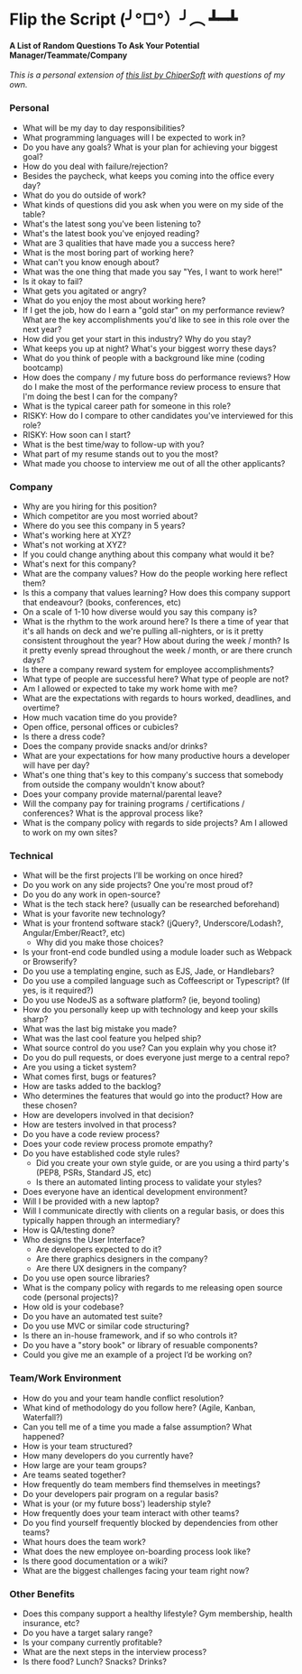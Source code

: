 # Flip the Script (╯°□°）╯︵ ┻━┻
#### A List of Random Questions To Ask Your Potential Manager/Teammate/Company

_This is a personal extension of [this list by ChiperSoft](https://github.com/ChiperSoft/InterviewThis) with questions of my own._

### Personal
- What will be my day to day responsibilities?
- What programming languages will I be expected to work in?
- Do you have any goals? What is your plan for achieving your biggest goal?
- How do you deal with failure/rejection?
- Besides the paycheck, what keeps you coming into the office every day?
- What do you do outside of work?
- What kinds of questions did you ask when you were on my side of the table?
- What's the latest song you've been listening to?
- What's the latest book you've enjoyed reading?
- What are 3 qualities that have made you a success here?
- What is the most boring part of working here?
- What can't you know enough about?
- What was the one thing that made you say "Yes, I want to work here!"
- Is it okay to fail?
- What gets you agitated or angry?
- What do you enjoy the most about working here?
- If I get the job, how do I earn a "gold star" on my performance review? What are the key accomplishments you'd like to see in this role over the next year?
- How did you get your start in this industry? Why do you stay?
- What keeps you up at night? What's your biggest worry these days?
- What do you think of people with a background like mine (coding bootcamp)
- How does the company / my future boss do performance reviews? How do I make the most of the performance review process to ensure that I'm doing the best I can for the company?
- What is the typical career path for someone in this role?
- RISKY: How do I compare to other candidates you've interviewed for this role?
- RISKY: How soon can I start?
- What is the best time/way to follow-up with you?
- What part of my resume stands out to you the most?
- What made you choose to interview me out of all the other applicants?

### Company
- Why are you hiring for this position?
- Which competitor are you most worried about?
- Where do you see this company in 5 years?
- What's working here at XYZ?
- What's not working at XYZ?
- If you could change anything about this company what would it be?
- What's next for this company?
- What are the company values? How do the people working here reflect them?
- Is this a company that values learning? How does this company support that endeavour? (books, conferences, etc)
- On a scale of 1-10 how diverse would you say this company is?
- What is the rhythm to the work around here? Is there a time of year that it's all hands on deck and we're pulling all-nighters, or is it pretty consistent throughout the year? How about during the week / month? Is it pretty evenly spread throughout the week / month, or are there crunch days?
- Is there a company reward system for employee accomplishments?
- What type of people are successful here? What type of people are not?
- Am I allowed or expected to take my work home with me?
- What are the expectations with regards to hours worked, deadlines, and overtime?
- How much vacation time do you provide?
- Open office, personal offices or cubicles?
- Is there a dress code?
- Does the company provide snacks and/or drinks?
- What are your expectations for how many productive hours a developer will have per day?
- What's one thing that's key to this company's success that somebody from outside the company wouldn't know about?
- Does your company provide maternal/parental leave?
- Will the company pay for training programs / certifications / conferences? What is the approval process like?
- What is the company policy with regards to side projects? Am I allowed to work on my own sites?

### Technical
- What will be the first projects I’ll be working on once hired?
- Do you work on any side projects? One you're most proud of?
- Do you do any work in open-source?
- What is the tech stack here? (usually can be researched beforehand)
- What is your favorite new technology?
- What is your frontend software stack? (jQuery?, Underscore/Lodash?, Angular/Ember/React?, etc)
    - Why did you make those choices?
- Is your front-end code bundled using a module loader such as Webpack or Browserify?
- Do you use a templating engine, such as EJS, Jade, or Handlebars?
- Do you use a compiled language such as Coffeescript or Typescript? (If yes, is it required?)
- Do you use NodeJS as a software platform? (ie, beyond tooling)
- How do you personally keep up with technology and keep your skills sharp?
- What was the last big mistake you made?
- What was the last cool feature you helped ship?
- What source control do you use? Can you explain why you chose it?
- Do you do pull requests, or does everyone just merge to a central repo?
- Are you using a ticket system?
- What comes first, bugs or features?
- How are tasks added to the backlog?
- Who determines the features that would go into the product? How are these chosen?
- How are developers involved in that decision?
- How are testers involved in that process?
- Do you have a code review process?
- Does your code review process promote empathy?
- Do you have established code style rules?
    - Did you create your own style guide, or are you using a third party's (PEP8, PSRs, Standard JS, etc)
    - Is there an automated linting process to validate your styles?
- Does everyone have an identical development environment?
- Will I be provided with a new laptop?
- Will I communicate directly with clients on a regular basis, or does this typically happen through an intermediary?
- How is QA/testing done?
- Who designs the User Interface?
    - Are developers expected to do it?
    - Are there graphics designers in the company?
    - Are there UX designers in the company?
- Do you use open source libraries?
- What is the company policy with regards to me releasing open source code (personal projects)?
- How old is your codebase?
- Do you have an automated test suite?
- Do you use MVC or similar code structuring?
- Is there an in-house framework, and if so who controls it?
- Do you have a "story book" or library of resuable components?
- Could you give me an example of a project I’d be working on?

### Team/Work Environment
- How do you and your team handle conflict resolution?
- What kind of methodology do you follow here? (Agile, Kanban, Waterfall?)
- Can you tell me of a time you made a false assumption? What happened?
- How is your team structured?
- How many developers do you currently have?
- How large are your team groups?
- Are teams seated together?
- How frequently do team members find themselves in meetings?
- Do your developers pair program on a regular basis?
- What is your (or my future boss') leadership style?
- How frequently does your team interact with other teams?
- Do you find yourself frequently blocked by dependencies from other teams?
- What hours does the team work?
- What does the new employee on-boarding process look like?
- Is there good documentation or a wiki?
- What are the biggest challenges facing your team right now?

### Other Benefits
- Does this company support a healthy lifestyle? Gym membership, health insurance, etc?
- Do you have a target salary range?
- Is your company currently profitable?
- What are the next steps in the interview process?
- Is there food? Lunch? Snacks? Drinks?
